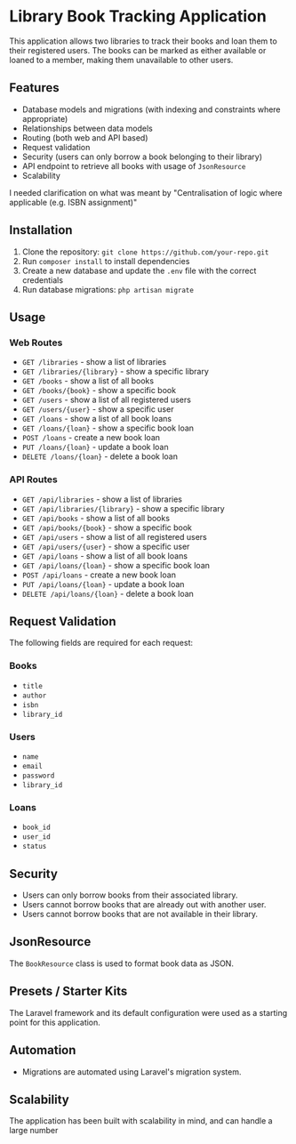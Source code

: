 # Library Book Tracking Application

This application allows two libraries to track their books and loan them to their registered users. The books can be marked as either available or loaned to a member, making them unavailable to other users.

## Features

- Database models and migrations (with indexing and constraints where appropriate)
- Relationships between data models
- Routing (both web and API based)
- Request validation
- Security (users can only borrow a book belonging to their library)
- API endpoint to retrieve all books with usage of `JsonResource`
- Scalability

I needed clarification on what was meant by "Centralisation of logic where applicable (e.g. ISBN assignment)"

## Installation

1. Clone the repository: `git clone https://github.com/your-repo.git`
2. Run `composer install` to install dependencies
3. Create a new database and update the `.env` file with the correct credentials
4. Run database migrations: `php artisan migrate`

## Usage

### Web Routes

- `GET /libraries` - show a list of libraries
- `GET /libraries/{library}` - show a specific library
- `GET /books` - show a list of all books
- `GET /books/{book}` - show a specific book
- `GET /users` - show a list of all registered users
- `GET /users/{user}` - show a specific user
- `GET /loans` - show a list of all book loans
- `GET /loans/{loan}` - show a specific book loan
- `POST /loans` - create a new book loan
- `PUT /loans/{loan}` - update a book loan
- `DELETE /loans/{loan}` - delete a book loan

### API Routes

- `GET /api/libraries` - show a list of libraries
- `GET /api/libraries/{library}` - show a specific library
- `GET /api/books` - show a list of all books
- `GET /api/books/{book}` - show a specific book
- `GET /api/users` - show a list of all registered users
- `GET /api/users/{user}` - show a specific user
- `GET /api/loans` - show a list of all book loans
- `GET /api/loans/{loan}` - show a specific book loan
- `POST /api/loans` - create a new book loan
- `PUT /api/loans/{loan}` - update a book loan
- `DELETE /api/loans/{loan}` - delete a book loan

## Request Validation

The following fields are required for each request:

### Books

- `title`
- `author`
- `isbn`
- `library_id`

### Users

- `name`
- `email`
- `password`
- `library_id`

### Loans

- `book_id`
- `user_id`
- `status`

## Security

- Users can only borrow books from their associated library.
- Users cannot borrow books that are already out with another user.
- Users cannot borrow books that are not available in their library.

## JsonResource

The `BookResource` class is used to format book data as JSON.

## Presets / Starter Kits

The Laravel framework and its default configuration were used as a starting point for this application.

## Automation

- Migrations are automated using Laravel's migration system.

## Scalability

The application has been built with scalability in mind, and can handle a large number
